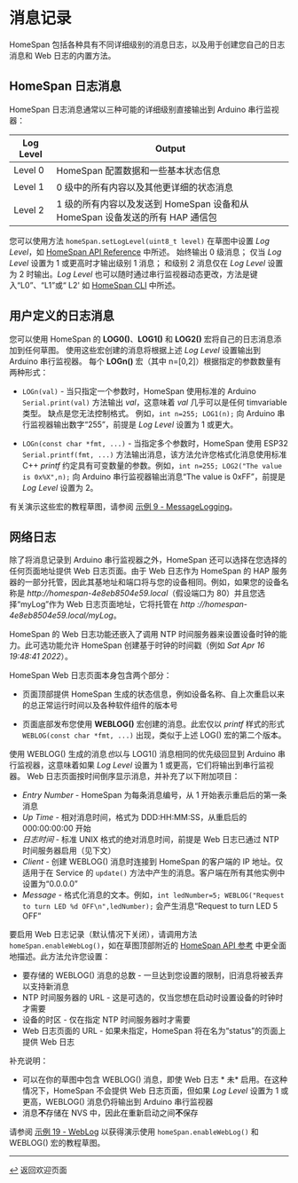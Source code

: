 # 消息记录

HomeSpan 包括各种具有不同详细级别的消息日志，以及用于创建您自己的日志消息和 Web 日志的内置方法。

## HomeSpan 日志消息

HomeSpan 日志消息通常以三种可能的详细级别直接输出到 Arduino 串行监视器：

|Log Level|Output|
|---------|------|
|Level 0|HomeSpan 配置数据和一些基本状态信息|
|Level 1|0 级中的所有内容以及其他更详细的状态消息|
|Level 2|1 级的所有内容以及发送到 HomeSpan 设备和从 HomeSpan 设备发送的所有 HAP 通信包|

您可以使用方法 `homeSpan.setLogLevel(uint8_t level)` 在草图中设置 *Log Level*，如 [HomeSpan API Reference](API.md) 中所述。 始终输出 0 级消息； 仅当 *Log Level* 设置为 1 或更高时才输出级别 1 消息； 和级别 2 消息仅在 *Log Level* 设置为 2 时输出。*Log Level* 也可以随时通过串行监视器动态更改，方法是键入“L0”、“L1”或“ L2' 如 [HomeSpan CLI](CLI.md) 中所述。

## 用户定义的日志消息

您可以使用 HomeSpan 的 **LOG0()**、**LOG1()** 和 **LOG2()** 宏将自己的日志消息添加到任何草图。 使用这些宏创建的消息将根据上述 *Log Level* 设置输出到 Arduino 串行监视器。 每个 **LOGn()** 宏（其中 n=\[0,2\]）根据指定的参数数量有两种形式：

* `LOGn(val)` - 当只指定一个参数时，HomeSpan 使用标准的 Arduino `Serial.print(val)` 方法输出 *val*，这意味着 *val* 几乎可以是任何 timvariable 类型。 缺点是您无法控制格式。 例如，`int n=255; LOG1(n);` 向 Arduino 串行监视器输出数字“255”，前提是 *Log Level* 设置为 1 或更大。

* `LOGn(const char *fmt, ...)` - 当指定多个参数时，HomeSpan 使用 ESP32 `Serial.printf(fmt, ...)` 方法输出消息，该方法允许您格式化消息使用标准 C++ *printf* 约定具有可变数量的参数。例如，`int n=255; LOG2("The value is 0x%X",n);` 向 Arduino 串行监视器输出消息“The value is 0xFF”，前提是 *Log Level* 设置为 2。

有关演示这些宏的教程草图，请参阅 [示例 9 - MessageLogging](Tutorials.md#example-9---messagelogging)。
 
## 网络日志

除了将消息记录到 Arduino 串行监视器之外，HomeSpan 还可以选择在您选择的任何页面地址提供 Web 日志页面。由于 Web 日志作为 HomeSpan 的 HAP 服务器的一部分托管，因此其基地址和端口将与您的设备相同。例如，如果您的设备名称是 *http<nolink>://homespan-4e8eb8504e59.local*（假设端口为 80）并且您选择“myLog”作为 Web 日志页面地址，它将托管在 *http<nolink> ://homespan-4e8eb8504e59.local/myLog*。

HomeSpan 的 Web 日志功能还嵌入了调用 NTP 时间服务器来设置设备时钟的能力。此可选功能允许 HomeSpan 创建基于时钟的时间戳（例如 *Sat Apr 16 19:48:41 2022*）。

HomeSpan Web 日志页面本身包含两个部分：
 
  * 页面顶部提供 HomeSpan 生成的状态信息，例如设备名称、自上次重启以来的总正常运行时间以及各种软件组件的版本号
 
  * 页面底部发布您使用 **WEBLOG()** 宏创建的消息。此宏仅以 *printf* 样式的形式 `WEBLOG(const char *fmt, ...)` 出现，类似于上述 LOG() 宏的第二个版本。
 
使用 WEBLOG() 生成的消息*也*以与 LOG1() 消息相同的优先级回显到 Arduino 串行监视器，这意味着如果 *Log Level* 设置为 1 或更高，它们将输出到串行监视器。 Web 日志页面按时间倒序显示消息，并补充了以下附加项目：
* *Entry Number* - HomeSpan 为每条消息编号，从 1 开始表示重启后的第一条消息
* *Up Time* - 相对消息时间，格式为 DDD:HH:MM:SS，从重启后的 000:00:00:00 开始
* *日志时间* - 标准 UNIX 格式的绝对消息时间，前提是 Web 日志已通过 NTP 时间服务器启用（见下文）
* *Client* - 创建 WEBLOG() 消息时连接到 HomeSpan 的客户端的 IP 地址。仅适用于在 Service 的 `update()` 方法中产生的消息。客户端在所有其他实例中设置为“0.0.0.0”
* *Message* - 格式化消息的文本。例如，`int ledNumber=5; WEBLOG("Request to turn LED %d OFF\n",ledNumber);` 会产生消息“Request to turn LED 5 OFF”

要启用 Web 日志记录（默认情况下关闭），请调用方法 `homeSpan.enableWebLog()`，如在草图顶部附近的 [HomeSpan API 参考](Reference.md) 中更全面地描述。此方法允许您设置：

* 要存储的 WEBLOG() 消息的总数 - 一旦达到您设置的限制，旧消息将被丢弃以支持新消息
* NTP 时间服务器的 URL - 这是可选的，仅当您想在启动时设置设备的时钟时才需要
* 设备的时区 - 仅在指定 NTP 时间服务器时才需要
* Web 日志页面的 URL - 如果未指定，HomeSpan 将在名为“status”的页面上提供 Web 日志
 
补充说明：
 
  * 可以在你的草图中包含 WEBLOG() 消息，即使 Web 日志 * 未* 启用。在这种情况下，HomeSpan 不会提供 Web 日志页面，但如果 *Log Level* 设置为 1 或更高，WEBLOG() 消息仍将输出到 Arduino 串行监视器
  * 消息**不**存储在 NVS 中，因此在重新启动之间**不**保存
 
请参阅 [示例 19 - WebLog](Tutorials.md#example-19---weblog) 以获得演示使用 `homeSpan.enableWebLog()` 和 WEBLOG() 宏的教程草图。
 
---

[↩️](../README.md) 返回欢迎页面


